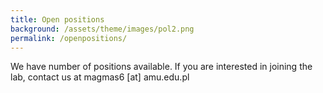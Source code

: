 ```yaml
---
title: Open positions
background: /assets/theme/images/pol2.png
permalink: /openpositions/
---
```


We have number of positions available. If you are interested in joining the lab, contact us at magmas6 [at] amu.edu.pl
